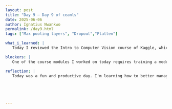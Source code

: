 ```yaml
---
layout: post
title: "Day 9 – Day 9 of ceamls"
date: 2025-06-06
author: Ignatius Nwankwo
permalink: /day9.html
tags: ["Max pooling layers", "Dropout","Flatten"]

what_i_learned: |
   Today I reviewed the Intro to Computer Vision course of Kaggle, which helped solidify my knowledge on Kernels, Max Pooling Layers and CNN architecture. I also caught up on two more literatures which I will be able to finish reviewing by next week Monday. Lastly my lab partners and I prepared a google slides presentation showcasing our research, progress, challenges and next steps.

blockers: |
   One of the course modules I worked on today requires training a model for 50 epochs, which took over an hour and even persisted through my lunch break.

reflection: |
   Today was a fun and productive day. I'm learning how to better manage my time and work in a team dynamic. By continously reviewing literature, I notice that I am able to grasp huge blocks of information quicker and extract the main points. I am also becoming more proficient at understanding matplotlib and its effectiveness at displaying images and data.

   



---
```

